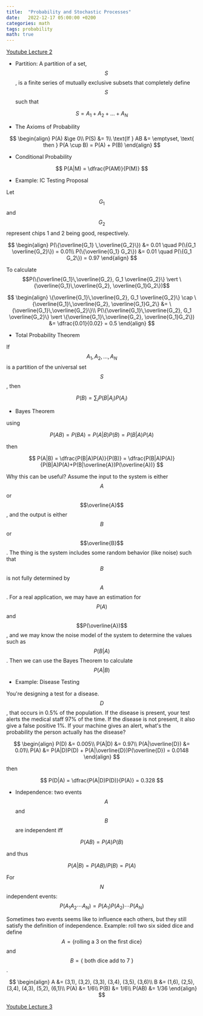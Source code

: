 ```yaml
---
title:  "Probability and Stochastic Processes"
date:   2022-12-17 05:00:00 +0200
categories: math
tags: probability
math: true
---
```


[Youtube Lecture 2](https://www.youtube.com/watch?v=O3i_61SCgaM&list=PL7sWxFnBVJLUbrCHertPLEqqCyLVnG-tN&index=2)

- Partition: A partition of a set, $$S$$, is a finite series of mutually exclusive subsets that completely define $$S$$ such that

$$
S = A_1 + A_2 + \dots + A_N
$$

- The Axioms of Probability

$$
\begin{align}
P(A) &\ge 0\\
P(S) &= 1\\
\text{If } AB &= \emptyset, \text{ then } P(A \cup B) = P(A) + P(B)
\end{align}
$$

- Conditional Probability

$$
P(A|M) = \dfrac{P(AM)}{P(M)}
$$

- Example: IC Testing Proposal

Let $$G_1$$ and $$G_2$$ represent chips 1 and 2 being good, respectively.

$$
\begin{align}
P(\{\overline{G_1} \,\overline{G_2}\}) &= 0.01 \quad P(\{G_1 \overline{G_2}\}) = 0.01\\
P(\{\overline{G_1} G_2\}) &= 0.01 \quad P(\{G_1 G_2\}) = 0.97
\end{align}
$$

To calculate $$P(\{\overline{G_1}\,\overline{G_2}, G_1 \overline{G_2}\} \vert \{\overline{G_1}\,\overline{G_2}, \overline{G_1}G_2\})$$

$$
\begin{align}
\{\overline{G_1}\,\overline{G_2}, G_1 \overline{G_2}\} \cap \{\overline{G_1}\,\overline{G_2}, \overline{G_1}G_2\} &= \{\overline{G_1}\,\overline{G_2}\}\\
P(\{\overline{G_1}\,\overline{G_2}, G_1 \overline{G_2}\} \vert \{\overline{G_1}\,\overline{G_2}, \overline{G_1}G_2\}) &= \dfrac{0.01}{0.02} = 0.5
\end{align}
$$

- Total Probability Theorem

If $$A_1, A_2, \dots, A_N$$ is a partition of the universal set $$S$$, then

$$
P(B) = \sum_{i} P(B|A_i)P(A_i)
$$

- Bayes Theorem

using

$$
P(AB) = P(BA) = P(A|B)P(B) = P(B|A)P(A)
$$

then

$$
P(A|B) = \dfrac{P(B|A)P(A)}{P(B)} = \dfrac{P(B|A)P(A)}{P(B|A)P(A)+P(B|\overline{A})P(\overline{A})}
$$

Why this can be useful?
Assume the input to the system is either $$A$$ or $$\overline{A}$$, and the output is either $$B$$ or $$\overline{B}$$.
The thing is the system includes some random behavior (like noise) such that $$B$$ is not fully determined by $$A$$.
For a real application, we may have an estimation for $$P(A)$$ and $$P(\overline{A})$$,
and we may know the noise model of the system to determine the values such as $$P(B|A)$$.
Then we can use the Bayes Theorem to calculate $$P(A|B)$$

- Example: Disease Testing

You're designing a test for a disease. $$D$$, that occurs in 0.5% of the population.
If the disease is present, your test alerts the medical staff 97% of the time.
If the disease is not present, it also give a false positive 1%.
If your machine gives an alert, what's the probability the person actually has the disease?

$$
\begin{align}
P(D) &= 0.005\\
P(A|D) &= 0.97\\
P(A|\overline{D}) &= 0.01\\
P(A) &= P(A|D)P(D) + P(A|\overline{D})P(\overline{D}) = 0.0148
\end{align}
$$

then

$$
P(D|A) = \dfrac{P(A|D)P(D)}{P(A)} = 0.328
$$

- Independence: two events $$A$$ and $$B$$ are independent iff

$$
P(AB) = P(A)P(B)
$$

and thus

$$
P(A|B) = P(AB)/P(B) = P(A)
$$

For $$N$$ independent events: $$P(A_1 A_2 \cdots A_N) = P(A_1)P(A_2)\cdots P(A_N)$$

Sometimes two events seems like to influence each others, but they still satisfy the definition of independence.
Example: roll two six sided dice and define $$A = \{ \text{rolling a 3 on the first dice} \}$$ and $$B = \{ \text{ both dice add to 7 } \}$$.

$$
\begin{align}
A &= (3,1), (3,2), (3,3), (3,4), (3,5), (3,6)\\
B &= (1,6), (2,5), (3,4), (4,3), (5,2), (6,1)\\
P(A) &= 1/6\\
P(B) &= 1/6\\
P(AB) &= 1/36
\end{align}
$$

[Youtube Lecture 3](https://www.youtube.com/watch?v=uQe_FnNy-XM&list=PL7sWxFnBVJLUbrCHertPLEqqCyLVnG-tN&index=3)

